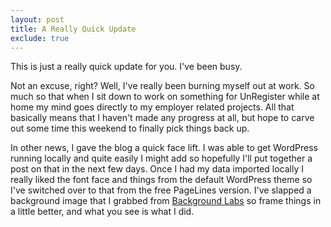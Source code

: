 ```yaml
---
layout: post
title: A Really Quick Update
exclude: true
---
```


This is just a really quick update for you. I've been busy.

Not an excuse, right? Well, I've really been burning myself out at work. So much so that when I sit down to work on something for UnRegister while at home my mind goes directly to my employer related projects. All that basically means that I haven't made any progress at all, but hope to carve out some time this weekend to finally pick things back up.

In other news, I gave the blog a quick face lift. I was able to get WordPress running locally  and quite easily I might add so hopefully I'll put together a post on that in the next few days. Once I had my data imported locally I really liked the font face and things from the default WordPress theme so I've switched over to that from the free PageLines version. I've slapped a background image that I grabbed from [Background Labs](http://www.backgroundlabs.com/) so frame things in a little better, and what you see is what I did.